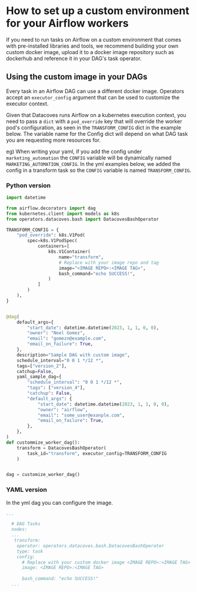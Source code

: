 # How to set up a custom environment for your Airflow workers

If you need to run tasks on Airflow on a custom environment that comes with pre-installed libraries and tools, we recommend building your own custom docker image, upload it to a docker image repository such as dockerhub and reference it in your DAG's task operator.

## Using the custom image in your DAGs

Every task in an Airflow DAG can use a different docker image. Operators accept an `executor_config` argument that can be used to customize the executor context.

Given that Datacoves runs Airflow on a kubernetes execution context, you need to pass a `dict` with a `pod_override` key that will override the worker pod's configuration, as seen in the `TRANSFORM_CONFIG` dict in the example below. The variable name for the Config dict will depend on what DAG task you are requesting more resources for. 

eg) When writing your yaml, if you add the config under ` marketing_automation` the `CONFIG` variable will be dynamically named `MARKETING_AUTOMATION_CONFIG`. In the yml examples below, we added the config in a transform task so the `CONFIG` variable is named `TRANSFORM_CONFIG`.

### Python version

```python
import datetime

from airflow.decorators import dag
from kubernetes.client import models as k8s
from operators.datacoves.bash import DatacovesBashOperator

TRANSFORM_CONFIG = {
    "pod_override": k8s.V1Pod(
        spec=k8s.V1PodSpec(
            containers=[
                k8s.V1Container(
                    name="transform",
                    # Replace with your image repo and tag
                    image="<IMAGE REPO>:<IMAGE TAG>",
                    bash_command="echo SUCCESS!",
                )
            ]
        )
    ),
}


@dag(
    default_args={
        "start_date": datetime.datetime(2023, 1, 1, 0, 0),
        "owner": "Noel Gomez",
        "email": "gomezn@example.com",
        "email_on_failure": True,
    },
    description="Sample DAG with custom image",
    schedule_interval="0 0 1 */12 *",
    tags=["version_2"],
    catchup=False,
    yaml_sample_dag={
        "schedule_interval": "0 0 1 */12 *",
        "tags": ["version_4"],
        "catchup": False,
        "default_args": {
            "start_date": datetime.datetime(2023, 1, 1, 0, 0),
            "owner": "airflow",
            "email": "some_user@exanple.com",
            "email_on_failure": True,
        },
    },
)
def custommize_worker_dag():
    transform = DatacovesBashOperator(
        task_id="transform", executor_config=TRANSFORM_CONFIG
    )


dag = customize_worker_dag()
```

### YAML version
In the yml dag you can configure the image.

```yaml
...

  # DAG Tasks
  nodes:
  ...
   transform:
    operator: operators.datacoves.bash.DatacovesBashOperator
    type: task
    config:
      # Replace with your custom docker image <IMAGE REPO>:<IMAGE TAG>
      image: <IMAGE REPO>:<IMAGE TAG>
    
      bash_command: "echo SUCCESS!"
  ...
```

